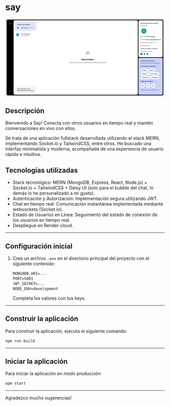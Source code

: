 # say
![Banner](say.webp)

## Descripción
Bienvenido a Say! Conecta con otros usuarios en tiempo real y mantén conversaciones en vivo con ellos.

Se trata de una aplicación fullstack desarrollada utilizando el stack MERN, implementando Socket.io y TailwindCSS, entre otros. He buscado una interfaz minimalista y moderna, acompañada de una experiencia de usuario rápida e intuitiva.

## Tecnologías utilizadas

-  Stack tecnológico: MERN (MongoDB, Express, React, Node.js) + Socket.io + TailwindCSS + Daisy UI (solo para el bubble del chat, lo demás lo he personalizado a mi gusto).
-  Autenticación y Autorización: Implementación segura utilizando JWT.
-  Chat en tiempo real: Comunicación instantánea implementada mediante websockets (Socket.io).
-  Estado de Usuarios en Línea: Seguimiento del estado de conexión de los usuarios en tiempo real.
-  Despliegue en Render cloud.

---

## Configuración inicial

1. Crea un archivo `.env` en el directorio principal del proyecto con el siguiente contenido:

   ```env
   MONGODB_URI=...
   PORT=5001
   JWT_SECRET=...
   NODE_ENV=development
   ```

   Completa los valores con tus keys.

---

## Construir la aplicación

Para construir la aplicación, ejecuta el siguiente comando:

```bash
npm run build
```

---

## Iniciar la aplicación

Para iniciar la aplicación en modo producción:

```bash
npm start
```

---


Agradezco mucho sugerencias!

